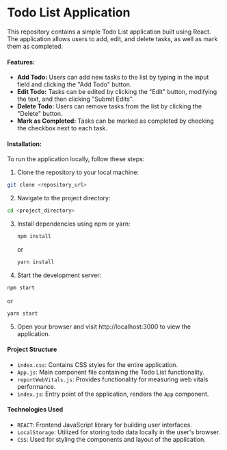 # Todo List Application

This repository contains a simple Todo List application built using React. The application allows users to add, edit, and delete tasks, as well as mark them as completed.

#### Features:

- **Add Todo:** Users can add new tasks to the list by typing in the input field and clicking the "Add Todo" button.
- **Edit Todo:** Tasks can be edited by clicking the "Edit" button, modifying the text, and then clicking "Submit Edits".
- **Delete Todo:** Users can remove tasks from the list by clicking the "Delete" button.
- **Mark as Completed:** Tasks can be marked as completed by checking the checkbox next to each task.

#### Installation:

To run the application locally, follow these steps:

1. Clone the repository to your local machine:

```bash
git clone <repository_url>
```

2. Navigate to the project directory:
```bash
cd <project_directory>
```

3. Install dependencies using npm or yarn:

   ```bash
   npm install
   ```

   or

   ```bash
   yarn install
   ```

4. Start the development server:

  ```bash
  npm start
  ```

  or

  ```bash
  yarn start
  ```

5. Open your browser and visit http://localhost:3000 to view the application.
   
#### Project Structure

- `index.css`: Contains CSS styles for the entire application.
- `App.js`: Main component file containing the Todo List functionality.
- `reportWebVitals.js`: Provides functionality for measuring web vitals performance.
- `index.js`: Entry point of the application, renders the `App` component.

#### Technologies Used
- `REACT`: Frontend JavaScript library for building user interfaces.
- `LocalStorage`: Utilized for storing todo data locally in the user's browser.
- `CSS`: Used for styling the components and layout of the application.
